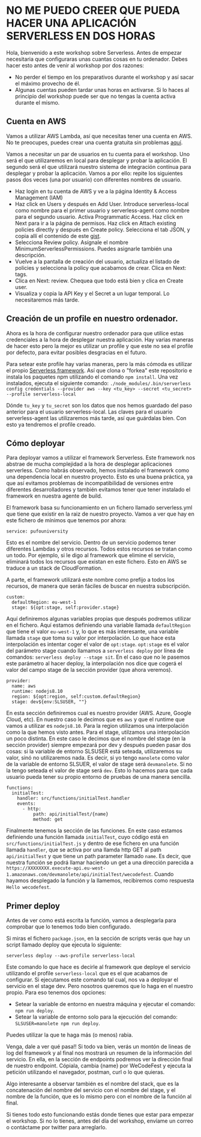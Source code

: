 # NO ME PUEDO CREER QUE PUEDA HACER UNA APLICACIÓN SERVERLESS EN DOS HORAS

Hola, bienvenido a este workshop sobre Serverless. Antes de empezar necesitaria que configuraras unas cuantas cosas en tu ordenador. Debes hacer esto antes de venir al workshop por dos razones:
 - No perder el tiempo en los preparativos durante el workshop y así sacar el máximo provecho de él.
 - Algunas cuentas pueden tardar unas horas en activarse. Si lo haces al principio del workshop puede ser que no tengas la cuenta activa durante el mismo.

## Cuenta en AWS
Vamos a utilizar AWS Lambda, así que necesitas tener una cuenta en AWS. No te preocupes, puedes crear una cuenta gratuita sin problemas [aquí](https://aws.amazon.com/free/start-your-free-trial/).

Vamos a necesitar un par de usuarios en tu cuenta para el workshop. Uno será el que utilizaremos en local para desplegar y probar la aplicación. El segundo será el que utilizará nuestro sistema de integración contínua para desplegar y probar la aplicación. Vamos a por ello: repite los siguientes pasos dos veces (una por usuario) con diferentes nombres de usuario.
 - Haz login en tu cuenta de AWS y ve a la página Identity & Access Management (IAM)
 - Haz click en Users y después en Add User. Introduce serverless-local como nombre para el primer usuario y serverless-agent como nombre para el segundo usuario. Activa Programmatic Access. Haz click en Next para ir a la página de permisos. Haz click en Attach existing policies directly y después en Create policy. Selecciona el tab JSON, y copia allí el contenido de este [gist](https://gist.github.com/ServerlessBot/7618156b8671840a539f405dea2704c8).
 - Selecciona Review policy. Asígnale el nombre MinimumServerlessPermissions. Puedes asignarle también una descripción. 
 - Vuelve a la pantalla de creación del usuario, actualiza el listado de policies y selecciona la policy que acabamos de crear. Clica en Next: tags. 
 - Clica en Next: review. Chequea que todo está bien y clica en Create user. 
 - Visualiza y copia la API Key y el Secret a un lugar temporal. Lo necesitaremos más tarde.

## Creación de un profile en nuestro ordenador.
Ahora es la hora de configurar nuestro ordenador para que utilice estas credenciales a la hora de desplegar nuestra aplicación. Hay varias maneras de hacer esto pero la mejor es utilizar un profile y que este no sea el profile por defecto, para evitar posibles desgracias en el futuro.

Para setear este profile hay varias maneras, pero la más cómoda es utilizar el propio [Serverless framework](https://serverless.com). Así que clona o "forkea" este repositorio e instala los paquetes npm utilizando el comando `npm install`. Una vez instalados, ejecuta el siguiente comando: `./node_modules/.bin/serverless config credentials --provider aws --key <tu_key> --secret <tu_secret> --profile serverless-local`

Dónde `tu_key` y `tu_secret` son los datos que nos hemos guardado del paso anterior para el usuario serverless-local. Las claves para el usuario serverless-agent las utilizaremos más tarde, así que guárdalas bien. Con esto ya tendremos el profile creado.

## Cómo deployar
Para deployar vamos a utilizar el framework Serverless. Este framework nos abstrae de mucha complejidad a la hora de desplegar aplicaciones serverless. Como habrás observado, hemos instalado el framework como una dependencia local en nuestro proyecto. Esto es una buena práctica, ya que así evitamos problemas de incompatibilidad de versiones entre diferentes desarrolladores y también evitamos tener que tener instalado el framework en nuestra agente de build.

El framework basa su funcionamiento en un fichero llamado serverless.yml que tiene que existir en la raiz de nuestro proyecto. Vamos a ver que hay en este fichero de mínimos que tenemos por ahora:
```
service: pufouniversity
```

Esto es el nombre del servicio. Dentro de un servicio podemos tener diferentes Lambdas y otros recursos. Todos estos recursos se tratan como un todo. Por ejemplo, si le digo al framework que elimine el servicio, eliminará todos los recursos que existan en este fichero. Esto en AWS se traduce a un stack de CloudFormation. 

A parte, el framework utilizará este nombre como prefijo a todos los recursos, de manera que serán fáciles de buscar en nuestra subscripción.

```
custom:
  defaultRegion: eu-west-1
  stage: ${opt:stage, self:provider.stage}
```

Aquí definiremos algunas variables propias que después podremos utilizar en el fichero. Aquí estamos definiendo una variable llamada `defaultRegion` que tiene el valor `eu-west-1` y, lo que es más interesante, una variable llamada `stage` que toma su valor por interpolación. Lo que hace esta interpolación es intentar coger el valor de `opt:stage`. `opt:stage` es el valor del parámetro stage cuando llamamos a `serverless deploy` por línea de comandos: `serverless deploy --stage sit`. En el caso que no le pasemos este parámetro al hacer deploy, la interpolación nos dice que cogerá el valor del campo stage de la sección provider (que ahora veremos).

```
provider:
  name: aws
  runtime: nodejs8.10
  region: ${opt:region, self:custom.defaultRegion}
  stage: dev${env:SLSUSER, ""}
```

En esta sección definiremos cual es nuestro provider (AWS. Azure, Google Cloud, etc). En nuestro caso le decimos que es `aws` y que el runtime que vamos a utilizar es `nodejs8.10`. Para la region utilizamos una interpolación como la que hemos visto antes. Para el stage, utilzamos una interpolación un poco distinta. En este caso le decimos que el nombre del stage (en la sección provider) siempre empezará por dev y después pueden pasar dos cosas: si la variable de entorno SLSUSER está seteada, utilizaremos su valor, sinó no utilizaremos nada. Es decir, si yo tengo `manolete` como valor de la variable de entorno SLSUER, el valor de stage será `devmanolete`. Si no la tengo seteada el valor de stage será `dev`. Esto lo hacemos para que cada usuario pueda tener su propio entorno de pruebas de una manera sencilla.

```
functions:
  initialTest:
    handler: src/functions/initialTest.handler
    events:
      - http:
          path: api/initialTest/{name}
          method: get
```

Finalmente tenemos la sección de las funciones. En este caso estamos definiendo una función llamada `initialTest`, cuyo código está en `src/functions/initialTest.js` y dentro de ese fichero en una función llamada `handler`, que se activa por una llamda http GET al path `api/initialTest` y que tiene un path parameter llamado `name`. Es decir, que nuestra función se podrá llamar haciendo un get a una dirección parecida a `https://XXXXXXXX.execute-api.eu-west-1.amazonaws.com/devmanolete/api/initialTest/wecodefest`. Cuando hayamos desplegado la función y la llamemos, recibiremos como respuesta `Hello wecodefest`.

## Primer deploy
Antes de ver como está escrita la función, vamos a desplegarla para comprobar que lo tenemos todo bien configurado.

Si miras el fichero `package.json`, en la sección de scripts verás que hay un script llamado deploy que ejecuta lo siguiente:
```
serverless deploy --aws-profile serverless-local
```

Este comando lo que hace es decirle al framework que deploye el servicio utilizando el profile `serverless-local` que es el que acabamos de configurar. Si ejecutamos este comando tal cual, nos va a deployar el servicio en el stage dev. Pero nosotros queremos que lo haga en el nuestro propio. Para eso tenemos dos opciones:
 - Setear la variable de entorno en nuestra máquina y ejecutar el comando: `npm run deploy`.
 - Setear la variable de entorno solo para la ejecución del comando: `SLSUSER=manolete npm run deploy`.

Puedes utilizar la que te haga más (o menos) rabia.

Venga, dale a ver qué pasa!! Si todo va bien, verás un montón de lineas de log del framework y al final nos mostrará un resumen de la información del servicio. En ella, en la sección de endpoints podremos ver la dirección final de nuestro endpoint. Cópiala, cambia {name} por WeCodeFest y ejecuta la petición utilizando el navegador, postman, curl o lo que quieras.

Algo interesante a observar también es el nombre del stack, que es la concatenación del nombre del servicio con el nombre del stage, y el nombre de la función, que es lo mismo pero con el nombre de la función al final.

Si tienes todo esto funcionando estás donde tienes que estar para empezar el workshop. Si no lo tienes, antes del día del workshop, envíame un correo o contáctame por twitter para arreglarlo.
